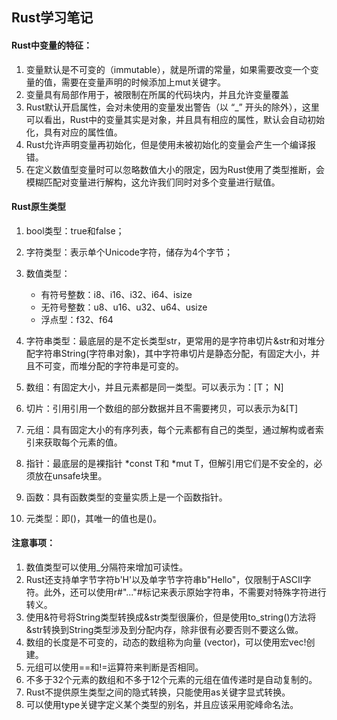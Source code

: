 ## Rust学习笔记

#### Rust中变量的特征：
1. 变量默认是不可变的（immutable），就是所谓的常量，如果需要改变一个变量的值，需要在变量声明的时候添加上mut关键字。
2. 变量具有局部作用于，被限制在所属的代码块内，并且允许变量覆盖
3. Rust默认开启属性，会对未使用的变量发出警告（以 “_” 开头的除外），这里可以看出，Rust中的变量其实是对象，并且具有相应的属性，默认会自动初始化，具有对应的属性值。
4. Rust允许声明变量再初始化，但是使用未被初始化的变量会产生一个编译报错。
5. 在定义数值型变量时可以忽略数值大小的限定，因为Rust使用了类型推断，会模糊匹配对变量进行解构，这允许我们同时对多个变量进行赋值。

#### Rust原生类型
1. bool类型：true和false；
2. 字符类型：表示单个Unicode字符，储存为4个字节；
3. 数值类型：

    * 有符号整数：i8、i16、i32、i64、isize
    * 无符号整数：u8、u16、u32、u64、usize
    * 浮点型：f32、f64
4. 字符串类型：最底层的是不定长类型str，更常用的是字符串切片&str和对堆分配字符串String(字符串对象)，其中字符串切片是静态分配，有固定大小，并且不可变，而堆分配的字符串是可变的。
5. 数组：有固定大小，并且元素都是同一类型。可以表示为：[T； N]
6. 切片：引用引用一个数组的部分数据并且不需要拷贝，可以表示为&[T]
7. 元组：具有固定大小的有序列表，每个元素都有自己的类型，通过解构或者索引来获取每个元素的值。
8. 指针：最底层的是裸指针 *const T和 *mut T，但解引用它们是不安全的，必须放在unsafe块里。
9. 函数：具有函数类型的变量实质上是一个函数指针。
10. 元类型：即()，其唯一的值也是()。

#### 注意事项：
1. 数值类型可以使用_分隔符来增加可读性。
2. Rust还支持单字节字符b'H'以及单字节字符串b"Hello"，仅限制于ASCII字符。此外，还可以使用r#"..."#标记来表示原始字符串，不需要对特殊字符进行转义。
3. 使用&符号将String类型转换成&str类型很廉价，但是使用to_string()方法将&str转换到String类型涉及到分配内存，除非很有必要否则不要这么做。
4. 数组的长度是不可变的，动态的数组称为向量 (vector)，可以使用宏vec!创建。
5. 元组可以使用==和!=运算符来判断是否相同。
6. 不多于32个元素的数组和不多于12个元素的元组在值传递时是自动复制的。
7. Rust不提供原生类型之间的隐式转换，只能使用as关键字显式转换。
8. 可以使用type关键字定义某个类型的别名，并且应该采用驼峰命名法。

